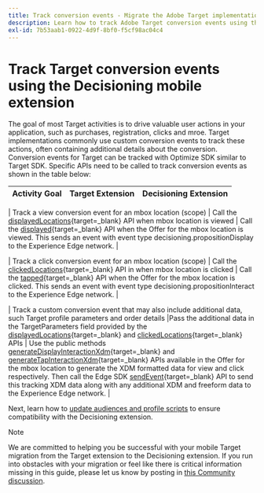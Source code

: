 ```yaml
---
title: Track conversion events - Migrate the Adobe Target implementation in your mobile app to the Adobe Journey Optimizer - Decisioning extension
description: Learn how to track Adobe Target conversion events using the Adobe Journey Optimizer - Decisioning Mobile extension
exl-id: 7b53aab1-0922-4d9f-8bf0-f5cf98ac04c4
---
```

# Track Target conversion events using the Decisioning mobile extension

The goal of most Target activities is to drive valuable user actions in your application, such as purchases, registration, clicks and mroe. Target implementations commonly use custom conversion events to track these actions, often containing additional details about the conversion. Conversion events for Target can be tracked with Optimize SDK similar to Target SDK. Specific APIs need to be called to track conversion events as shown in the table below:

| Activity Goal | Target Extension | Decisioning Extension |
|---|---|---|

| Track a view conversion event for an mbox location (scope) | Call the [displayedLocations](https://developer.adobe.com/client-sdks/solution/adobe-target/api-reference/#displayedlocations){target=_blank} API when mbox location is viewed | Call the [displayed](https://developer.adobe.com/client-sdks/solution/adobe-target/api-reference/#displayedlocations){target=_blank} API when the Offer for the mbox location is viewed. This sends an event with event type decisioning.propositionDisplay to the Experience Edge network. |

| Track a click conversion event for an mbox location (scope) | Call the [clickedLocations](https://developer.adobe.com/client-sdks/solution/adobe-target/api-reference/#displayedlocations){target=_blank}  API in when mbox location is clicked | Call the [tapped](https://developer.adobe.com/client-sdks/solution/adobe-target/api-reference/#displayedlocations){target=_blank} API when the Offer for the mbox location is clicked. This sends an event with event type decisioning.propositionInteract to the Experience Edge network. |

| Track a custom conversion event that may also include additional data, such Target profile parameters and order details |Pass the additional data in the TargetParameters field provided by the [displayedLocations](https://developer.adobe.com/client-sdks/solution/adobe-target/api-reference/#displayedlocations){target=_blank} and [clickedLocations](https://developer.adobe.com/client-sdks/solution/adobe-target/api-reference/#displayedlocations){target=_blank} APIs | Use the public methods [generateDisplayInteractionXdm](https://developer.adobe.com/client-sdks/edge/adobe-journey-optimizer-decisioning/#proposition-tracking-using-edge-extension-api){target=_blank} and [generateTapInteractionXdm](https://developer.adobe.com/client-sdks/edge/adobe-journey-optimizer-decisioning/#proposition-tracking-using-edge-extension-api){target=_blank} APIs available in the Offer for the mbox location to generate the XDM formatted data for view and click respectively. Then call the Edge SDK [sendEvent](https://developer.adobe.com/client-sdks/edge/edge-network/api-reference/#sendevent){target=_blank} API to send this tracking XDM data along with any additional XDM and freeform data to the Experience Edge network. |


Next, learn how to [update audiences and profile scripts](webview.md) to ensure compatibility with the Decisioning extension.

>[!NOTE]
>
>We are committed to helping you be successful with your mobile Target migration from the Target extension to the Decisioning extension. If you run into obstacles with your migration or feel like there is critical information missing in this guide, please let us know by posting in [this Community discussion](https://experienceleaguecommunities.adobe.com/t5/adobe-experience-platform-data/tutorial-discussion-migrate-target-from-at-js-to-web-sdk/m-p/575587#M463).
